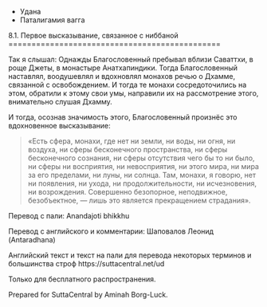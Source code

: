 









* Удана
* Паталигамия вагга


8\.1\. Первое высказывание, связанное с ниббаной
\=\=\=\=\=\=\=\=\=\=\=\=\=\=\=\=\=\=\=\=\=\=\=\=\=\=\=\=\=\=\=\=\=\=\=\=\=\=\=\=\=\=\=\=\=\=



Так я слышал: Однажды Благословенный пребывал вблизи Саваттхи, в роще Джеты, в монастыре Анатхапиндики\. Тогда Благословенный наставлял, воодушевлял и вдохновлял монахов речью о Дхамме, связанной с освобождением\. И тогда те монахи сосредоточились на этом, обратили к этому свои умы, направили их на рассмотрение этого, внимательно слушая Дхамму\.


И тогда, осознав значимость этого, Благословенный произнёс это вдохновенное высказывание:



> «Есть сфера, монахи, где нет ни земли, ни воды, ни огня, ни воздуха, ни сферы бесконечного пространства, ни сферы бесконечного сознания, ни сферы отсутствия чего бы то ни было, ни сферы ни восприятия, ни невосприятия, ни этого мира, ни мира за его пределами, ни луны, ни солнца\. Там, монахи, я говорю, нет ни появления, ни ухода, ни продолжительности, ни исчезновения, ни возрождения\. Совершенно безопорное, неподвижное, безобъектное, — лишь это является прекращением страдания»\.



Перевод с пали: Anandajoti bhikkhu


Перевод с английского и комментарии: Шаповалов Леонид \(Antaradhana\)


Английский текст и текст на пали для перевода некоторых терминов и большинства строф https://suttacentral\.net/ud


  

Только для бесплатного распространения\.


  

Prepared for SuttaCentral by Aminah Borg\-Luck\.






